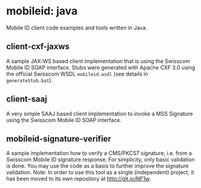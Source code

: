 mobileid: java
========

Mobile ID client code examples and tools written in Java.

## client-cxf-jaxws

A sample JAX-WS based client implementation that is using the Swisscom Mobile ID SOAP interface. 
Stubs were generated with Apache CXF 3.0 using the official Swisscom WSDL `mobileid.wsdl` (see details in `generateStub.bat`).

## client-saaj

A very simple SAAJ based client implementation to invoke a MSS Signature using the Swisscom Mobile ID SOAP interface. 

## mobileid-signature-verifier

A sample implementation how to verify a CMS/PKCS7 signature, i.e. from a Swisscom Mobile ID signature response.
For simplicity, only basic validation is done. You may use the code as a basis to further improve the signature validation.
Note: In order to use this tool as a single (independent) project, it has been moved to its own repository at http://git.io/NF1w.